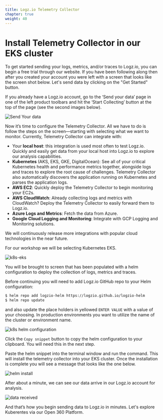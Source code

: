 ```yaml
---
title: Logz.io Telemetry Collector
chapter: true
weight: 40
---
```


# Install Telemetry Collector in our EKS cluster

To get started sending your logs, metrics, and/or traces to Logz.io, you can begin a free trial through our website. If you have been following along then after you created your account you were left with a screen that looks like the screen shot below. Let's send data by clicking on the "Get Started" button.

If you already have a Logz.io account, go to the ‘Send your data’ page in one of the left product toolbars and hit the ‘Start Collecting’ button at the top of the page (see the second images below).

![Send Your data](/images/telemetry/tc-waiting-for-data-01.png)

Now it’s time to configure the Telemetry Collector. All we have to do is follow the steps on the screen—starting with selecting what we want to monitor. Currently, Telemetry Collector can integrate with:

- Your **local host**: this integration is used most often to test Logz.io. Quickly and easily get data from your local host into Logz.io to explore our analysis capabilities.
- **Kubernetes** (AKS, EKS, GKE, DigitalOcean): See all of your critical Kubernetes health and performance metrics together, alongside logs and traces to explore the root cause of challenges. Telemetry Collector also automatically discovers the application running on Kubernetes and parses the application logs.
- **AWS EC2**: Quickly deploy the Telemetry Collector to begin monitoring your EC2s.
- **AWS CloudWatch**: Already collecting logs and metrics with CloudWatch? Deploy the Telemetry Collector to easily forward them to Logz.io.
- **Azure Logs and Metrics**: Fetch the data from Azure.
- **Google Cloud Logging and Monitoring**: Integrate with GCP Logging and Monitoring solutions.

We will continuously release more integrations with popular cloud technologies in the near future.

For our workshop we will be selecting Kubernetes EKS.

![k8s-eks](/images/collector/logz-io-collector-1-k8s-eks.png)

You will be brought to screen that has been populated with a helm configuration to deploy the collection of logs, metrics and traces.

Before continuing you will need to add Logz.io GitHub repo to your Helm configuration:
```bash
$ helm repo add logzio-helm https://logzio.github.io/logzio-helm
$ helm repo update

```

and also update the place holders in yellowed `ENTER VALUE` with a value of your choosing. In production environments you want to utilize the name of the cluster or environment name.


![k8s helm configuration](/images/collector/logz-io-collector-2-install-helm.png)

Click the `Copy snippet` button to copy the helm configuration to your clipboard. You will need this in the next step.

Paste the helm snippet into the terminal window and run the command. This will install the telemetry collector into your EKS cluster. Once the installation is complete you will see a message that looks like the one below.

![helm install](/images/collector/logz-io-console-install-via-helm.png)

After about a minute, we can see our data arrive in our Logz.io account for analysis.

![data received](/images/collector/logz-io-collector-data-rec.png)

And that’s how you begin sending data to Logz.io in minutes. Let's explore Kuberentes via our Open 360 Platform.
